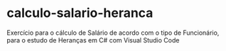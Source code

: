 # calculo-salario-heranca
 Exercício para o cálculo de Salário de acordo com o tipo de Funcionário, para o estudo de Heranças em C# com Visual Studio Code
